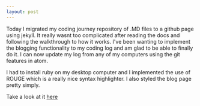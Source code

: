 ```yaml
---
layout: post
---
```

Today I migrated my coding journey repository of .MD files to a github page using jekyll. It really wasnt too complicated after reading the docs and following the walkthrough to how it works. I've been wanting to implement the blogging functionality to my coding log and am glad to be able to finally do it. I can now update my log from any of my computers using the git features in atom.

I had to install ruby on my desktop computer and I implemented the use of ROUGE which is a really nice syntax highlighter. I also styled the blog page pretty simply.

Take a look at it [here](https://jordanvidrine.github.io/blog)
